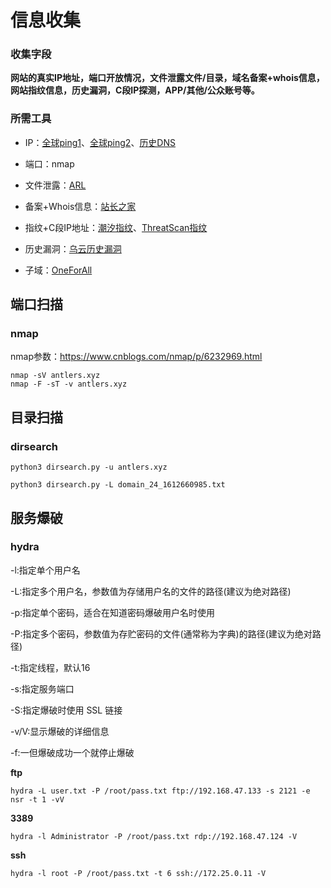 

# 信息收集

### 收集字段

**网站的真实IP地址，端口开放情况，文件泄露文件/目录，域名备案+whois信息，网站指纹信息，历史漏洞，C段IP探测，APP/其他/公众账号等。**



### 所需工具

- IP：[全球ping1](https://www.wepcc.com/)、[全球ping2](https://check.wepcc.com/#/)、[历史DNS](https://viewdns.info/reverseip/)

- 端口：nmap
- 文件泄露：[ARL](https://github.com/TophantTechnology/ARL)
- 备案+Whois信息：[站长之家](http://icp.chinaz.com/)
- 指纹+C段IP地址：[潮汐指纹](http://finger.tidesec.net/)、[ThreatScan指纹](https://scan.top15.cn/web/)
- 历史漏洞：[乌云历史漏洞](http://wy.zone.ci/index.php)
- 子域：[OneForAll](https://github.com/shmilylty/OneForAll)





## 端口扫描

### nmap

nmap参数：https://www.cnblogs.com/nmap/p/6232969.html

```
nmap -sV antlers.xyz
nmap -F -sT -v antlers.xyz
```



## 目录扫描

### dirsearch

```
python3 dirsearch.py -u antlers.xyz
```

```
python3 dirsearch.py -L domain_24_1612660985.txt
```



## 服务爆破

### hydra

-l:指定单个用户名

-L:指定多个用户名，参数值为存储用户名的文件的路径(建议为绝对路径)

-p:指定单个密码，适合在知道密码爆破用户名时使用

-P:指定多个密码，参数值为存贮密码的文件(通常称为字典)的路径(建议为绝对路径)

-t:指定线程，默认16

-s:指定服务端口

-S:指定爆破时使用 SSL 链接

-v/V:显示爆破的详细信息

-f:一但爆破成功一个就停止爆破

**ftp**

```
hydra -L user.txt -P /root/pass.txt ftp://192.168.47.133 -s 2121 -e nsr -t 1 -vV
```

**3389**

```
hydra -l Administrator -P /root/pass.txt rdp://192.168.47.124 -V
```

**ssh**

```
hydra -l root -P /root/pass.txt -t 6 ssh://172.25.0.11 -V
```

